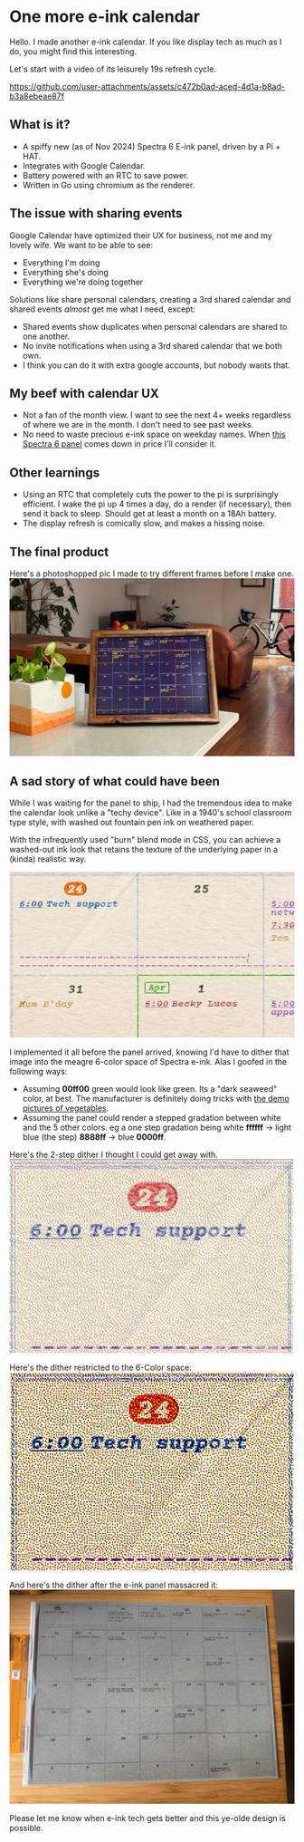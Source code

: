 # One more e-ink calendar
Hello. I made another e-ink calendar. If you like display tech as much as I do, you might find this interesting.

Let's start with a video of its leisurely 19s refresh cycle.

https://github.com/user-attachments/assets/c472b0ad-aced-4d1a-b8ad-b3a8ebeae87f


## What is it?
- A spiffy new (as of Nov 2024) Spectra 6 E-ink panel, driven by a Pi + HAT.
- Integrates with Google Calendar.
- Battery powered with an RTC to save power.
- Written in Go using chromium as the renderer.

## The issue with sharing events
Google Calendar have optimized their UX for business, not me and my lovely wife.
We want to be able to see:
- Everything I'm doing
- Everything she's doing
- Everything we're doing together

Solutions like share personal calendars, creating a 3rd shared calendar and shared events _almost_ get me what I need, except:
- Shared events show duplicates when personal calendars are shared to one another.
- No invite notifications when using a 3rd shared calendar that we both own.
- I think you can do it with extra google accounts, but nobody wants that.

## My beef with calendar UX
- Not a fan of the month view. I want to see the next 4+ weeks regardless of where we are in the month. I don't need to see past weeks.
- No need to waste precious e-ink space on weekday names. When [this Spectra 6 panel](https://buy-lcd.com/products/gdep253c02) comes down in price I'll consider it.

## Other learnings
- Using an RTC that completely cuts the power to the pi is surprisingly efficient. I wake the pi up 4 times a day, do a render (if necessary), then send it back to sleep. Should get at least a month on a 18Ah battery.
- The display refresh is comically slow, and makes a hissing noise.

## The final product
Here's a photoshopped pic I made to try different frames before I make one.
![photoshopped render](/img/render.jpg)

## A sad story of what could have been
While I was waiting for the panel to ship, I had the tremendous idea to make the calendar look unlike a "techy device". Like in a 1940's school classroom type style, with washed out fountain pen ink on weathered paper.

With the infrequently used "burn" blend mode in CSS, you can achieve a washed-out ink look that retains the texture of the underlying paper in a (kinda) realistic way.

![web render](/img/paper-full-color-cropped.png)

I implemented it all before the panel arrived, knowing I'd have to dither that image into the meagre 6-color space of Spectra e-ink. Alas I goofed in the following ways:
- Assuming **00ff00** green would look like green. Its a "dark seaweed" color, at best. The manufacturer is definitely doing tricks with [the demo pictures of vegetables](https://img201.yun300.cn/repository/image/c048f814-6525-4e4d-a2d0-cd9d67d80459.jpg_640xaf.jpg?tenantId=160096&viewType=1&k=1734319076000).
- Assuming the panel could render a stepped gradation between white and the 5 other colors. eg a one step gradation being white **ffffff** → light blue (the step) **8888ff** → blue **0000ff**.

Here's the 2-step dither I thought I could get away with.
![2 step render](/img/dither-2.png)

Here's the dither restricted to the 6-Color space:
![0 step render](/img/dither-1.png)

And here's the dither after the e-ink panel massacred it:
![massacred render](/img/massacred.jpeg)

Please let me know when e-ink tech gets better and this ye-olde design is possible.